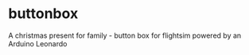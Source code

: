 # buttonbox
A christmas present for family - button box for flightsim powered by an Arduino Leonardo
